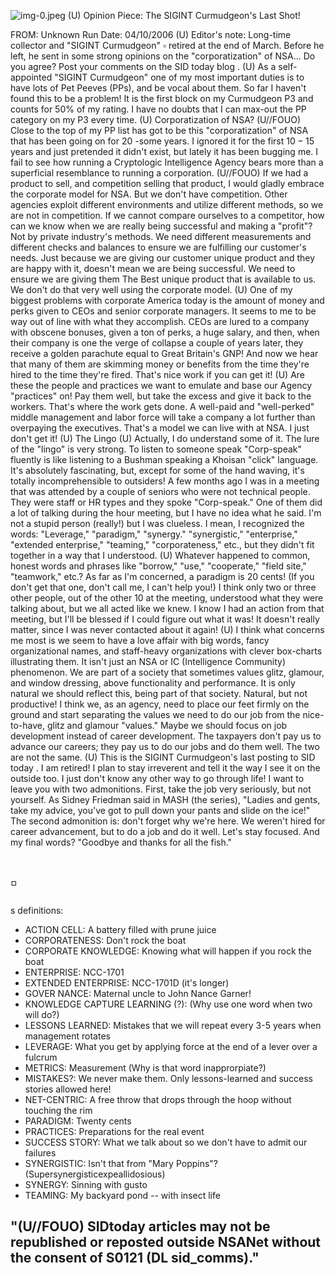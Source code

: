 ![img-0.jpeg](img-0.jpeg)
(U) Opinion Piece: The SIGINT Curmudgeon's Last Shot!

FROM:
Unknown
Run Date: 04/10/2006
(U) Editor's note: Long-time collector and "SIGINT Curmudgeon" $\square$ retired at the end of March. Before he left, he sent in some strong opinions on the "corporatization" of NSA... Do you agree? Post your comments on the SID today blog .
(U) As a self-appointed "SIGINT Curmudgeon" one of my most important duties is to have lots of Pet Peeves (PPs), and be vocal about them. So far I haven't found this to be a problem! It is the first block on my Curmudgeon P3 and counts for $50 \%$ of my rating. I have no doubts that I can max-out the PP category on my P3 every time.
(U) Corporatization of NSA?
(U//FOUO) Close to the top of my PP list has got to be this "corporatization" of NSA that has been going on for 20 -some years. I ignored it for the first $10-15$ years and just pretended it didn't exist, but lately it has been bugging me. I fail to see how running a Cryptologic Intelligence Agency bears more than a superficial resemblance to running a corporation.
(U//FOUO) If we had a product to sell, and competition selling that product, I would gladly embrace the corporate model for NSA. But we don't have competition. Other agencies exploit different environments and utilize different methods, so we are not in competition. If we cannot compare ourselves to a competitor, how can we know when we are really being successful and making a "profit"? Not by private industry's methods. We need different measurements and different checks and balances to ensure we are fulfilling our customer's needs. Just because we are giving our customer unique product and they are happy with it, doesn't mean we are being successful. We need to ensure we are giving them The Best unique product that is available to us. We don't do that very well using the corporate model.
(U) One of my biggest problems with corporate America today is the amount of money and perks given to CEOs and senior corporate managers. It seems to me to be way out of line with what they accomplish. CEOs are lured to a company with obscene bonuses, given a ton of perks, a huge salary, and then, when their company is one the verge of collapse a couple of years later, they receive a golden parachute equal to Great Britain's GNP! And now we hear that many of them are skimming money or benefits from the time they're hired to the time they're fired. That's nice work if you can get it!
(U) Are these the people and practices we want to emulate and base our Agency "practices" on! Pay them well, but take the excess and give it back to the workers. That's where the work gets done. A well-paid and "well-perked" middle management and labor force will take a company a lot further than overpaying the executives. That's a model we can live with at NSA. I just don't get it!
(U) The Lingo
(U) Actually, I do understand some of it. The lure of the "lingo" is very strong. To listen to someone speak "Corp-speak" fluently is like listening to a Bushman speaking a Khoisan "click" language. It's absolutely fascinating, but, except for some of the hand waving, it's totally incomprehensible to outsiders! A few months ago I was in a meeting that was attended by a couple of seniors who were not technical people. They were staff or HR types and they spoke "Corp-speak." One of them did a lot of talking during the hour meeting, but I have no idea what he said. I'm not a stupid person (really!) but I was clueless. I mean, I recognized the words: "Leverage," "paradigm," "synergy." "synergistic," "enterprise," "extended enterprise," "teaming," "corporateness," etc., but they didn't fit together in a way that I understood.
(U) Whatever happened to common, honest words and phrases like "borrow," "use," "cooperate," "field site," "teamwork," etc.? As far as I'm concerned, a paradigm is 20 cents! (If you don't get that one, don't call me, I can't help you!) I think only two or three other people, out of the other 10 at the meeting, understood what they were talking about, but we all acted like we knew. I know I had an action from that meeting, but I'll be blessed if I could figure out what it was! It doesn't really matter, since I was never contacted about it again!
(U) I think what concerns me most is we seem to have a love affair with big words, fancy organizational names, and staff-heavy organizations with clever box-charts illustrating them. It isn't just an NSA or IC (Intelligence Community) phenomenon. We are part of a society that sometimes values glitz, glamour, and window dressing, above functionality and performance. It is only natural we should reflect this, being part of that society. Natural, but not productive! I think we, as an agency, need to place our feet firmly on the ground and start separating the values we need to do our job from the nice-to-have, glitz and glamour "values." Maybe we should focus on job development instead of career development. The taxpayers don't pay us to advance our careers; they pay us to do our jobs and do them well. The two are not the same.
(U) This is the SIGINT Curmudgeon's last posting to SID today . I am retired! I plan to stay irreverent and tell it the way I see it on the outside too. I just don't know any other way to go through life! I want to leave you with two admonitions. First, take the job very seriously, but not yourself. As Sidney Friedman said in MASH (the series), "Ladies and gents, take my advice, you've got to pull down your pants and slide on the ice!" The second admonition is: don't forget why we're here. We weren't hired for career advancement, but to do a job and do it well. Let's stay focused. And my final words? "Goodbye and thanks for all the fish."

# $\square$ 

s definitions:

- ACTION CELL: A battery filled with prune juice
- CORPORATENESS: Don't rock the boat
- CORPORATE KNOWLEDGE: Knowing what will happen if you rock the boat
- ENTERPRISE: NCC-1701
- EXTENDED ENTERPRISE: NCC-1701D (it's longer)
- GOVER NANCE: Maternal uncle to John Nance Garner!
- KNOWLEDGE CAPTURE LEARNING (?): (Why use one word when two will do?)
- LESSONS LEARNED: Mistakes that we will repeat every 3-5 years when management rotates
- LEVERAGE: What you get by applying force at the end of a lever over a fulcrum
- METRICS: Measurement (Why is that word inapprorpiate?)
- MISTAKES?: We never make them. Only lessons-learned and success stories allowed here!
- NET-CENTRIC: A free throw that drops through the hoop without touching the rim
- PARADIGM: Twenty cents
- PRACTICES: Preparations for the real event
- SUCCESS STORY: What we talk about so we don't have to admit our failures
- SYNERGISTIC: Isn't that from "Mary Poppins"? (Supersynergisticexpeallidosious)
- SYNERGY: Sinning with gusto
- TEAMING: My backyard pond -- with insect life


## "(U//FOUO) SIDtoday articles may not be republished or reposted outside NSANet without the consent of S0121 (DL sid_comms)."
